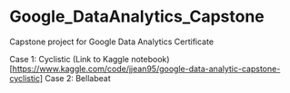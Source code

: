 # Google_DataAnalytics_Capstone
Capstone project for Google Data Analytics Certificate

Case 1: Cyclistic
(Link to Kaggle notebook)[https://www.kaggle.com/code/jjean95/google-data-analytic-capstone-cyclistic]
Case 2: Bellabeat
